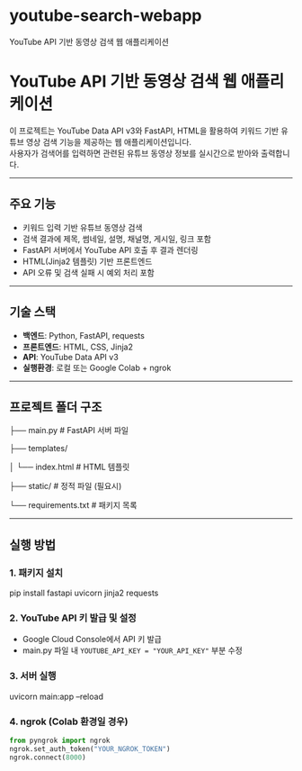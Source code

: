 # youtube-search-webapp
YouTube API 기반 동영상 검색 웹 애플리케이션
# YouTube API 기반 동영상 검색 웹 애플리케이션

이 프로젝트는 YouTube Data API v3와 FastAPI, HTML을 활용하여 키워드 기반 유튜브 영상 검색 기능을 제공하는 웹 애플리케이션입니다.  
사용자가 검색어를 입력하면 관련된 유튜브 동영상 정보를 실시간으로 받아와 출력합니다.

---

## 주요 기능

- 키워드 입력 기반 유튜브 동영상 검색
- 검색 결과에 제목, 썸네일, 설명, 채널명, 게시일, 링크 포함
- FastAPI 서버에서 YouTube API 호출 후 결과 렌더링
- HTML(Jinja2 템플릿) 기반 프론트엔드
- API 오류 및 검색 실패 시 예외 처리 포함

---

## 기술 스택

- **백엔드**: Python, FastAPI, requests
- **프론트엔드**: HTML, CSS, Jinja2
- **API**: YouTube Data API v3
- **실행환경**: 로컬 또는 Google Colab + ngrok

---

## 프로젝트 폴더 구조
├── main.py              # FastAPI 서버 파일

├── templates/

│   └── index.html       # HTML 템플릿

├── static/              # 정적 파일 (필요시)

└── requirements.txt     # 패키지 목록

---

## 실행 방법

### 1. 패키지 설치
pip install fastapi uvicorn jinja2 requests

### 2. YouTube API 키 발급 및 설정

- Google Cloud Console에서 API 키 발급
- main.py 파일 내 `YOUTUBE_API_KEY = "YOUR_API_KEY"` 부분 수정

### 3. 서버 실행
uvicorn main:app –reload

### 4. ngrok (Colab 환경일 경우)

```python
from pyngrok import ngrok
ngrok.set_auth_token("YOUR_NGROK_TOKEN")
ngrok.connect(8000)

